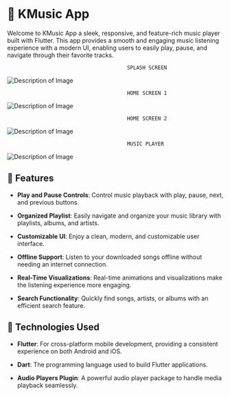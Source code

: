 # 🎵 KMusic App

Welcome to KMusic App a sleek, responsive, and feature-rich music player built with Flutter. This app provides a smooth and engaging music listening experience with a modern UI, enabling users to easily play, pause, and navigate through their favorite tracks.

                                           SPLASH SCREEN
![Description of Image](assets\images\k1.jpg)

                                           HOME SCREEN 1
![Description of Image](assets\images\k2.jpg)

                                           HOME SCREEN 2
![Description of Image](assets\images\k3.jpg)

                                           MUSIC PLAYER 
![Description of Image](assets\images\k4.jpg)


## 🌟 Features

- **Play and Pause Controls**: Control music playback with play, pause, next, and previous buttons.

- **Organized Playlist**: Easily navigate and organize your music library with playlists, albums, and artists.

- **Customizable UI**: Enjoy a clean, modern, and customizable user interface.

- **Offline Support**: Listen to your downloaded songs offline without needing an internet connection.

- **Real-Time Visualizations**: Real-time animations and visualizations make the listening experience more engaging.

- **Search Functionality**: Quickly find songs, artists, or albums with an efficient search feature.

## 🚀 Technologies Used

- **Flutter**: For cross-platform mobile development, providing a consistent experience on both Android and iOS.

- **Dart**: The programming language used to build Flutter applications.

- **Audio Players Plugin**: A powerful audio player package to handle media playback seamlessly.




